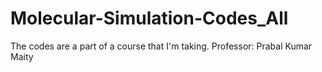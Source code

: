 # Molecular-Simulation-Codes_All
The codes are a part of a course that I'm taking. Professor: Prabal Kumar Maity
